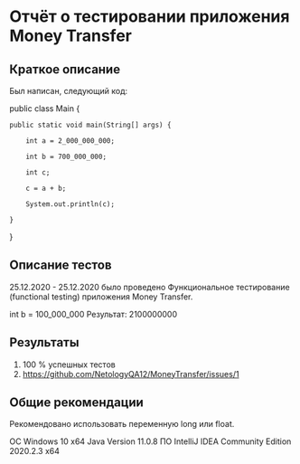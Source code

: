 # Отчёт о тестировании приложения Money Transfer

## Краткое описание

Был написан, следующий код:


public class Main {

    public static void main(String[] args) {

        int a = 2_000_000_000;

        int b = 700_000_000;

        int c;

        c = a + b;

        System.out.println(c);

    }
    

}

## Описание тестов

25.12.2020 - 25.12.2020 было проведено Функциональное тестирование (functional testing) приложения Money Transfer.

int b = 100_000_000
Результат:
2100000000


## Результаты

1. 100 % успешных тестов
2. https://github.com/NetologyQA12/MoneyTransfer/issues/1

## Общие рекомендации

Рекомендовано использовать переменную long или float.



ОС Windows 10 x64
Java Version 11.0.8
ПО IntelliJ IDEA Community Edition 2020.2.3 x64